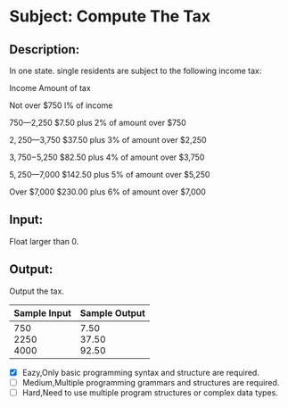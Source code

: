 # Subject:  Compute The Tax
## Description:
In one state. single residents are subject to the following income tax:

  Income          Amount of tax

  Not over $750   l% of income

  $750—$2,250    $7.50 plus 2% of amount over $750

  $2,250—$3,750  $37.50 plus 3% of amount over $2,250

  $3,750-$5,250   $82.50 plus 4% of amount over $3,750

  $5,250—$7,000  $142.50 plus 5% of amount over $5,250

  Over $7,000     $230.00 plus 6% of amount over $7,000



## Input:
Float larger than 0.

## Output:
Output the tax.


| Sample Input	 | Sample Output |
| -------- | -------- |
|    750<br>2250<br>4000      |    7.50<br>37.50<br>92.50      |


- [x]  Eazy,Only basic programming syntax and structure are required.
- [ ]  Medium,Multiple programming grammars and structures are required.
- [ ] Hard,Need to use multiple program structures or complex data types.